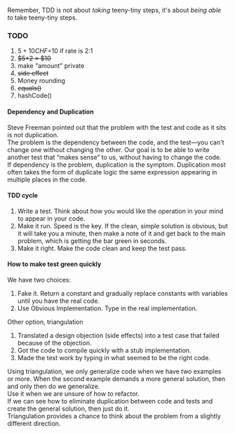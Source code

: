 Remember, TDD is not about _taking_ teeny-tiny steps, it's about _being able to_ take teeny-tiny steps.

### TODO

1. $5+10CHF=$10 if rate is 2:1  
2. ~~$5*2 = $10~~  
3. make "amount" private  
4. ~~side effect~~  
5. Money rounding
6. ~~equals()~~  
7. hashCode()

#### Dependency and Duplication

Steve Freeman pointed out that the problem with the test and code as it sits is not duplication.  
The problem is the dependency between the code, and the test—you can't change one without changing the other. Our goal is to be able to write another test that “makes sense” to us, without having to change the code.  
If dependency is the problem, duplication is the symptom. Duplication most often takes the form of duplicate logic the same expression appearing in multiple places in the code.

#### TDD cycle

1. Write a test. Think about how you would like the operation in your mind to appear in your code.  
2. Make it run. Speed is the key. If the clean, simple solution is obvious, but it will take you a minute, then make a note of it and get back to the main problem, which is getting the bar green in seconds.  
3. Make it right. Make the code clean and keep the test pass.

#### How to make test green quickly

We have two choices:  
1. Fake it. Return a constant and gradually replace constants with variables until you have the real code.  
2. Use Obvious Implementation. Type in the real implementation.

Other option, triangulation  
1. Translated a design objection (side effects) into a test case that failed because of the objection.  
2. Got the code to compile quickly with a stub implementation.  
3. Made the test work by typing in what seemed to be the right code.

Using triangulation, we only generalize code when we have two examples or more. When the second example demands a more general solution, then and only then do we generalize.  
Use it when we are unsure of how to refactor.  
If we can see how to eliminate duplication between code and tests and create the general solution, then just do it.  
Triangulation provides a chance to think about the problem from a slightly different direction.
